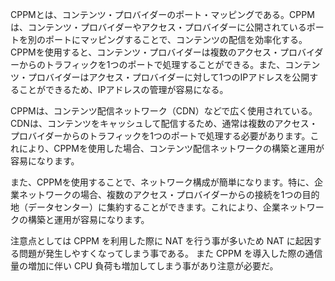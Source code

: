 

CPPMとは、コンテンツ・プロバイダーのポート・マッピングである。CPPMは、コンテンツ・プロバイダーやアクセス・プロバイダーに公開されているポートを別のポートにマッピングすることで、コンテンツの配信を効率化する。CPPMを使用すると、コンテンツ・プロバイダーは複数のアクセス・プロバイダーからのトラフィックを1つのポートで処理することができる。また、コンテンツ・プロバイダーはアクセス・プロバイダーに対して1つのIPアドレスを公開することができるため、IPアドレスの管理が容易になる。

CPPMは、コンテンツ配信ネットワーク（CDN）などで広く使用されている。CDNは、コンテンツをキャッシュして配信するため、通常は複数のアクセス・プロバイダーからのトラフィックを1つのポートで処理する必要があります。これにより、CPPMを使用した場合、コンテンツ配信ネットワークの構築と運用が容易になります。

また、CPPMを使用することで、ネットワーク構成が簡単になります。特に、企業ネットワークの場合、複数のアクセス・プロバイダーからの接続を1つの目的地（データセンター）に集約することができます。これにより、企業ネットワークの構築と運用が容易になります。

注意点としては CPPM を利用した際に NAT を行う事が多いため NAT に起因する問題が発生しやすくなってしまう事である。
また CPPM を導入した際の通信量の増加に伴い CPU 負荷も増加してしまう事があり注意が必要だ。